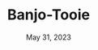 ---
layout: n64
title: "Banjo-Tooie"
categories:
 - approved
 - n64
 - universal
 - safe
tags:
- not a smash character L
- platformer
series:
- banjo
date: May 31, 2023
permalink: /games/banjo-tooie/play/details
publisher: Nintendo
gid: bonjo-tooie
edition: us
---